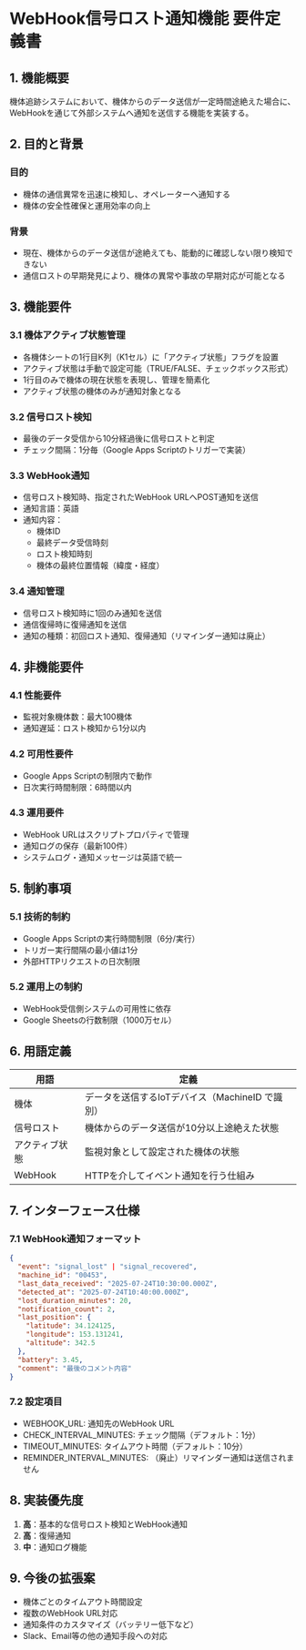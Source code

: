 # WebHook信号ロスト通知機能 要件定義書

## 1. 機能概要

機体追跡システムにおいて、機体からのデータ送信が一定時間途絶えた場合に、WebHookを通じて外部システムへ通知を送信する機能を実装する。

## 2. 目的と背景

### 目的
- 機体の通信異常を迅速に検知し、オペレーターへ通知する
- 機体の安全性確保と運用効率の向上

### 背景
- 現在、機体からのデータ送信が途絶えても、能動的に確認しない限り検知できない
- 通信ロストの早期発見により、機体の異常や事故の早期対応が可能となる

## 3. 機能要件

### 3.1 機体アクティブ状態管理
- 各機体シートの1行目K列（K1セル）に「アクティブ状態」フラグを設置
- アクティブ状態は手動で設定可能（TRUE/FALSE、チェックボックス形式）
- 1行目のみで機体の現在状態を表現し、管理を簡素化
- アクティブ状態の機体のみが通知対象となる

### 3.2 信号ロスト検知
- 最後のデータ受信から10分経過後に信号ロストと判定
- チェック間隔：1分毎（Google Apps Scriptのトリガーで実装）

### 3.3 WebHook通知
- 信号ロスト検知時、指定されたWebHook URLへPOST通知を送信
- 通知言語：英語
- 通知内容：
  - 機体ID
  - 最終データ受信時刻
  - ロスト検知時刻
  - 機体の最終位置情報（緯度・経度）

### 3.4 通知管理
- 信号ロスト検知時に1回のみ通知を送信
- 通信復帰時に復帰通知を送信
- 通知の種類：初回ロスト通知、復帰通知（リマインダー通知は廃止）

## 4. 非機能要件

### 4.1 性能要件
- 監視対象機体数：最大100機体
- 通知遅延：ロスト検知から1分以内

### 4.2 可用性要件
- Google Apps Scriptの制限内で動作
- 日次実行時間制限：6時間以内

### 4.3 運用要件
- WebHook URLはスクリプトプロパティで管理
- 通知ログの保存（最新100件）
- システムログ・通知メッセージは英語で統一

## 5. 制約事項

### 5.1 技術的制約
- Google Apps Scriptの実行時間制限（6分/実行）
- トリガー実行間隔の最小値は1分
- 外部HTTPリクエストの日次制限

### 5.2 運用上の制約
- WebHook受信側システムの可用性に依存
- Google Sheetsの行数制限（1000万セル）

## 6. 用語定義

| 用語 | 定義 |
|------|------|
| 機体 | データを送信するIoTデバイス（MachineID で識別） |
| 信号ロスト | 機体からのデータ送信が10分以上途絶えた状態 |
| アクティブ状態 | 監視対象として設定された機体の状態 |
| WebHook | HTTPを介してイベント通知を行う仕組み |

## 7. インターフェース仕様

### 7.1 WebHook通知フォーマット
```json
{
  "event": "signal_lost" | "signal_recovered",
  "machine_id": "00453",
  "last_data_received": "2025-07-24T10:30:00.000Z",
  "detected_at": "2025-07-24T10:40:00.000Z",
  "lost_duration_minutes": 20,
  "notification_count": 2,
  "last_position": {
    "latitude": 34.124125,
    "longitude": 153.131241,
    "altitude": 342.5
  },
  "battery": 3.45,
  "comment": "最後のコメント内容"
}
```

### 7.2 設定項目
- WEBHOOK_URL: 通知先のWebHook URL
- CHECK_INTERVAL_MINUTES: チェック間隔（デフォルト：1分）
- TIMEOUT_MINUTES: タイムアウト時間（デフォルト：10分）
- REMINDER_INTERVAL_MINUTES: （廃止）リマインダー通知は送信されません

## 8. 実装優先度

1. **高**：基本的な信号ロスト検知とWebHook通知
2. **高**：復帰通知
3. **中**：通知ログ機能

## 9. 今後の拡張案

- 機体ごとのタイムアウト時間設定
- 複数のWebHook URL対応
- 通知条件のカスタマイズ（バッテリー低下など）
- Slack、Email等の他の通知手段への対応